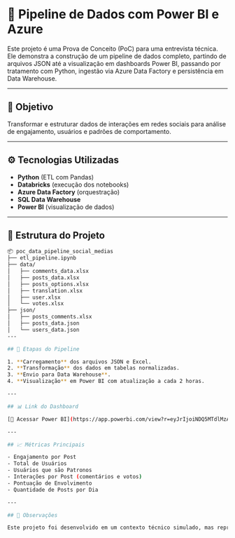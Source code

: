 # 🔄 Pipeline de Dados com Power BI e Azure

Este projeto é uma Prova de Conceito (PoC) para uma entrevista técnica. Ele demonstra a construção de um pipeline de dados completo, partindo de arquivos JSON até a visualização em dashboards Power BI, passando por tratamento com Python, ingestão via Azure Data Factory e persistência em Data Warehouse.

---

## 🧠 Objetivo

Transformar e estruturar dados de interações em redes sociais para análise de engajamento, usuários e padrões de comportamento.

---

## ⚙️ Tecnologias Utilizadas

- **Python** (ETL com Pandas)
- **Databricks** (execução dos notebooks)
- **Azure Data Factory** (orquestração)
- **SQL Data Warehouse**
- **Power BI** (visualização de dados)

---

## 📁 Estrutura do Projeto

```bash
📦 poc_data_pipeline_social_medias
├── etl_pipeline.ipynb
├── data/
│   ├── comments_data.xlsx
│   ├── posts_data.xlsx
│   ├── posts_options.xlsx
│   ├── translation.xlsx
│   ├── user.xlsx
│   └── votes.xlsx
├── json/
│   ├── posts_comments.xlsx
│   ├── posts_data.json
│   └── users_data.json
---

## 🔄 Etapas do Pipeline

1. **Carregamento** dos arquivos JSON e Excel.
2. **Transformação** dos dados em tabelas normalizadas.
3. **Envio para Data Warehouse**.
4. **Visualização** em Power BI com atualização a cada 2 horas.

---

## 📊 Link do Dashboard

[🔗 Acessar Power BI](https://app.powerbi.com/view?r=eyJrIjoiNDQ5MTdlMzAtMDhiMS00ZTUxLWE3N2UtNTU1ZjI5OTg1YTQ2IiwidCI6ImQ5ZDliZDhiLTNmMzQtNDQyMy05MmY5LWNmZTg1NDI1MTY1YSJ9)

---

## 📈 Métricas Principais

- Engajamento por Post
- Total de Usuários
- Usuários que são Patronos
- Interações por Post (comentários e votos)
- Pontuação de Envolvimento
- Quantidade de Posts por Dia

---

## 📌 Observações

Este projeto foi desenvolvido em um contexto técnico simulado, mas representa uma arquitetura realista para ingestão e análise de dados em escala.
